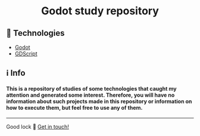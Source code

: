 <h1 align="center">Godot study repository</h1>

## :rocket: Technologies

* [Godot](https://godotengine.org/)
* [GDScript](https://docs.godotengine.org/pt_BR/stable/getting_started/scripting/gdscript/gdscript_basics.html)


## :information_source: Info

#### This is a repository of studies of some technologies that caught my attention and generated some interest. Therefore, you will have no information about such projects made in this repository or information on how to execute them, but feel free to use any of them.

---

Good lock :wave: [Get in touch!](https://www.linkedin.com/in/nelsonwenner/)

